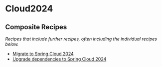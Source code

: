 # Cloud2024

## Composite Recipes

_Recipes that include further recipes, often including the individual recipes below._

* [Migrate to Spring Cloud 2024](./upgradespringcloud_2024.md)
* [Upgrade dependencies to Spring Cloud 2024](./dependencyupgrades.md)


